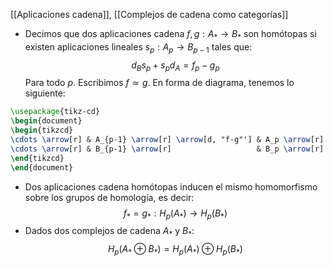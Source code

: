 [[Aplicaciones cadena]], [[Complejos de cadena como categorías]]

- Decimos que dos aplicaciones cadena $f,g:A_{*}\longrightarrow B_{*}$ son homótopas si existen aplicaciones lineales $s_{p}:A_{p} \longrightarrow B_{p-1}$ tales que:$$
d_{B}s_{p} + s_{p}d_{A} = f_{p}-g_{p}
$$Para todo $p$. Escribimos $f \simeq g$. En forma de diagrama, tenemos lo siguiente:
```tikz
\usepackage{tikz-cd} 
\begin{document} 
\begin{tikzcd}
\cdots \arrow[r] & A_{p-1} \arrow[r] \arrow[d, "f-g"'] & A_p \arrow[r] \arrow[d, "f-g"'] \arrow[ld, "s"'] & A_{p+1} \arrow[r] \arrow[d, "f-g"'] \arrow[ld, "s"'] & \cdots \\
\cdots \arrow[r] & B_{p-1} \arrow[r]                   & B_p \arrow[r]                                    & B_{p+1} \arrow[r]                                    & \cdots
\end{tikzcd}
\end{document} 
```
- Dos aplicaciones cadena homótopas inducen el mismo homomorfismo sobre los grupos de homología, es decir:$$
f_{*}=g_{*}:H_{p}(A_{*}) \longrightarrow  H_{p}(B_{*})
$$
- Dados dos complejos de cadena $A_{*}$ y $B_{*}$:$$
H_{p}(A_{*} \oplus B_{*}) = H_{p}(A_{*}) \oplus H_{p}(B_{*})
$$